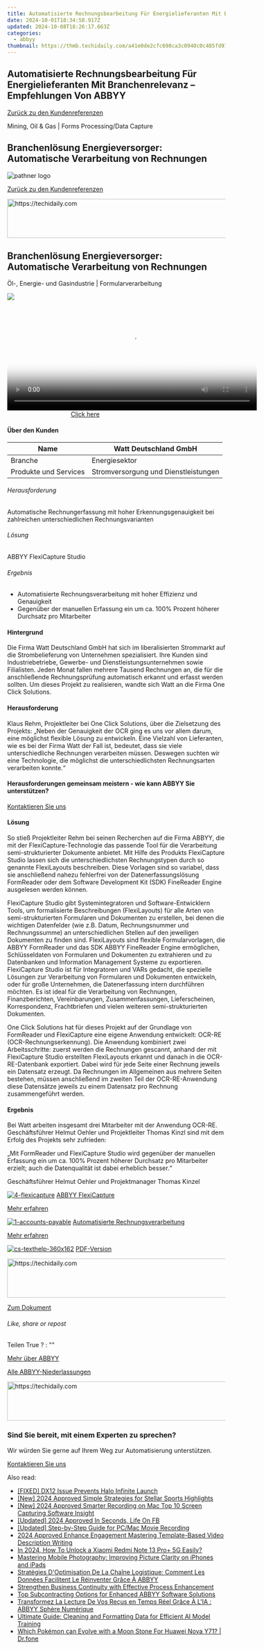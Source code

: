 ```yaml
---
title: Automatisierte Rechnungsbearbeitung Für Energielieferanten Mit Branchenrelevanz – Empfehlungen Von ABBYY
date: 2024-10-01T18:34:58.917Z
updated: 2024-10-08T18:26:17.663Z
categories:
  - abbyy
thumbnail: https://thmb.techidaily.com/a41e0de2cfc698ca3c0940c0c485fd915185405a99674b771fae0aecdd94d3b1.jpg
---
```


## Automatisierte Rechnungsbearbeitung Für Energielieferanten Mit Branchenrelevanz – Empfehlungen Von ABBYY

[Zurück zu den Kundenreferenzen](https://tools.techidaily.com/abbyy/products/)

Mining, Oil & Gas | Forms Processing/Data Capture

## Branchenlösung Energieversorger: Automatische Verarbeitung von Rechnungen

![pathner logo](https://content.abbyy.com/-/media/project/abbyy/abbyy/logos-white/de/70402.png?h=40&iar=0&w=120)

[Zurück zu den Kundenreferenzen](https://tools.techidaily.com/abbyy/products/)

<!-- affiliate ads begin -->
<a href="https://appsumo.8odi.net/c/5597632/2123734/7443" target="_top" id="2123734">
  <img src="//a.impactradius-go.com/display-ad/7443-2123734" border="0" alt="https://techidaily.com" width="728" height="90"/>
</a>
<img height="0" width="0" src="https://appsumo.8odi.net/i/5597632/2123734/7443" style="position:absolute;visibility:hidden;" border="0" />
<!-- affiliate ads end -->

## Branchenlösung Energieversorger: Automatische Verarbeitung von Rechnungen

Öl-, Energie- und Gasindustrie | Formularverarbeitung 

![](https://static1.abbyy.com/abbyycommedia/15018/library-pic1.jpg) 

<!-- affiliate ads begin -->
<span id="1983539">
					<video width="576" height="240" style="cursor:pointer"
           poster="//a.impactradius-go.com/display-clicktoplayimage/1983539.png"
           onclick="if(!this.playClicked){this.play();this.setAttribute('controls',true);this.playClicked=true;}">
	   <source src="//a.impactradius-go.com/display-ad/22993-1983539">
	   <img src="//a.impactradius-go.com/display-clicktoplayimage/1983539.png" style="border: none; height: 100%; width: 100%; object-fit: contain">
	</video>
	<div style="width:360px;text-align:center"><a href="javascript:window.open(decodeURIComponent('https%3A%2F%2Fhomestyler.sjv.io%2Fc%2F5597632%2F1983539%2F22993'), '_blank');void(0);">Click here</a></div>
</span>
<img height="0" width="0" src="https://imp.pxf.io/i/5597632/1983539/22993" style="position:absolute;visibility:hidden;" border="0" />
<!-- affiliate ads end -->

#### Über den Kunden

| Name                  | Watt Deutschland GmbH                |
| --------------------- | ------------------------------------ |
| Branche               | Energiesektor                        |
| Produkte und Services | Stromversorgung und Dienstleistungen |

###### Herausforderung

Automatische Rechnungerfassung mit hoher Erkennungsgenauigkeit bei zahlreichen unterschiedlichen Rechnungsvarianten  

###### Lösung

ABBYY FlexiCapture Studio  

###### Ergebnis

* Automatisierte Rechnungsverarbeitung mit hoher Effizienz und Genauigkeit
* Gegenüber der manuellen Erfassung ein um ca. 100% Prozent höherer Durchsatz pro Mitarbeiter

#### Hintergrund

Die Firma Watt Deutschland GmbH hat sich im liberalisierten Strommarkt auf die Strombelieferung von Unternehmen spezialisiert. Ihre Kunden sind Industriebetriebe, Gewerbe- und Dienstleistungsunternehmen sowie Filialisten. Jeden Monat fallen mehrere Tausend Rechnungen an, die für die anschließende Rechnungsprüfung automatisch erkannt und erfasst werden sollten. Um dieses Projekt zu realisieren, wandte sich Watt an die Firma One Click Solutions.

#### Herausforderung

Klaus Rehm, Projektleiter bei One Click Solutions, über die Zielsetzung des Projekts: „Neben der Genauigkeit der OCR ging es uns vor allem darum, eine möglichst flexible Lösung zu entwickeln. Eine Vielzahl von Lieferanten, wie es bei der Firma Watt der Fall ist, bedeutet, dass sie viele unterschiedliche Rechnungen verarbeiten müssen. Deswegen suchten wir eine Technologie, die möglichst die unterschiedlichsten Rechnungsarten verarbeiten konnte.“  

#### Herausforderungen gemeinsam meistern - wie kann ABBYY Sie unterstützen?  

[Kontaktieren Sie uns](https://tools.techidaily.com/abbyy/products/) 

#### Lösung

So stieß Projektleiter Rehm bei seinen Recherchen auf die Firma ABBYY, die mit der FlexiCapture-Technologie das passende Tool für die Verarbeitung semi-strukturierter Dokumente anbietet. Mit Hilfe des Produkts FlexiCapture Studio lassen sich die unterschiedlichsten Rechnungstypen durch so genannte FlexiLayouts beschreiben. Diese Vorlagen sind so variabel, dass sie anschließend nahezu fehlerfrei von der Datenerfassungslösung FormReader oder dem Software Development Kit (SDK) FineReader Engine ausgelesen werden können.

FlexiCapture Studio gibt Systemintegratoren und Software-Entwicklern Tools, um formalisierte Beschreibungen (FlexiLayouts) für alle Arten von semi-strukturierten Formularen und Dokumenten zu erstellen, bei denen die wichtigen Datenfelder (wie z.B. Datum, Rechnungsnummer und Rechnungssumme) an unterschiedlichen Stellen auf den jeweiligen Dokumenten zu finden sind. FlexiLayouts sind flexible Formularvorlagen, die ABBYY FormReader und das SDK ABBYY FineReader Engine ermöglichen, Schlüsseldaten von Formularen und Dokumenten zu extrahieren und zu Datenbanken und Information Management Systeme zu exportieren. FlexiCapture Studio ist für Integratoren und VARs gedacht, die spezielle Lösungen zur Verarbeitung von Formularen und Dokumenten entwickeln, oder für große Unternehmen, die Datenerfassung intern durchführen möchten. Es ist ideal für die Verarbeitung von Rechnungen, Finanzberichten, Vereinbarungen, Zusammenfassungen, Lieferscheinen, Korrespondenz, Frachtbriefen und vielen weiteren semi-strukturierten Dokumenten.

One Click Solutions hat für dieses Projekt auf der Grundlage von FormReader und FlexiCapture eine eigene Anwendung entwickelt: OCR-RE (OCR-Rechnungserkennung). Die Anwendung kombiniert zwei Arbeitsschritte: zuerst werden die Rechnungen gescannt, anhand der mit FlexiCapture Studio erstellten FlexiLayouts erkannt und danach in die OCR-RE-Datenbank exportiert. Dabei wird für jede Seite einer Rechnung jeweils ein Datensatz erzeugt. Da Rechnungen im Allgemeinen aus mehrere Seiten bestehen, müssen anschließend im zweiten Teil der OCR-RE-Anwendung diese Datensätze jeweils zu einem Datensatz pro Rechnung zusammengeführt werden.

#### Ergebnis

Bei Watt arbeiten insgesamt drei Mitarbeiter mit der Anwendung OCR-RE. Geschäftsführer Helmut Oehler und Projektleiter Thomas Kinzl sind mit dem Erfolg des Projekts sehr zufrieden:

 „Mit FormReader und FlexiCapture Studio wird gegenüber der manuellen Erfassung ein um ca. 100% Prozent höherer Durchsatz pro Mitarbeiter erzielt; auch die Datenqualität ist dabei erheblich besser.“

 Geschäftsführer Helmut Oehler und Projektmanager Thomas Kinzel

[![4-flexicapture](https://static2.abbyy.com/abbyycommedia/21380/4-flexicapture.jpg)](https://tools.techidaily.com/abbyy/products/) [ABBYY FlexiCapture](https://tools.techidaily.com/abbyy/products/) 

[Mehr erfahren](https://tools.techidaily.com/abbyy/products/) 

[![1-accounts-payable](https://static4.abbyy.com/abbyycommedia/14351/1-accounts-payable.jpg)](https://tools.techidaily.com/abbyy/products/) [Automatisierte Rechnungsverarbeitung](https://tools.techidaily.com/abbyy/products/) 

[Mehr erfahren](https://tools.techidaily.com/abbyy/products/) 

[![cs-texthelp-360x162](https://static2.abbyy.com/abbyycommedia/15361/cs-texthelp-360x162.jpg)](https://static4.abbyy.com/abbyycommedia/6132/cs-ocs-formreader-fc-d.pdf "PDF-Version") [PDF-Version](https://static4.abbyy.com/abbyycommedia/6132/cs-ocs-formreader-fc-d.pdf "PDF-Version") 

<!-- affiliate ads begin -->
<a href="https://appsumo.8odi.net/c/5597632/2082529/7443" target="_top" id="2082529">
  <img src="//a.impactradius-go.com/display-ad/7443-2082529" border="0" alt="https://techidaily.com" width="728" height="90"/>
</a>
<img height="0" width="0" src="https://appsumo.8odi.net/i/5597632/2082529/7443" style="position:absolute;visibility:hidden;" border="0" />
<!-- affiliate ads end -->

[Zum Dokument](https://static4.abbyy.com/abbyycommedia/6132/cs-ocs-formreader-fc-d.pdf "PDF-Version") 

###### Like, share or repost

Teilen  True ?  : "" 

[Mehr über ABBYY](https://tools.techidaily.com/abbyy/products/) 

[Alle ABBYY-Niederlassungen](https://tools.techidaily.com/abbyy/products/) 

<!-- affiliate ads begin -->
<a href="https://unicoeye.pxf.io/c/5597632/2134239/18498" target="_top" id="2134239">
  <img src="//a.impactradius-go.com/display-ad/18498-2134239" border="0" alt="https://techidaily.com" width="721" height="90"/>
</a>
<img height="0" width="0" src="https://unicoeye.pxf.io/i/5597632/2134239/18498" style="position:absolute;visibility:hidden;" border="0" />
<!-- affiliate ads end -->

### Sind Sie bereit, mit einem Experten zu sprechen?

Wir würden Sie gerne auf Ihrem Weg zur Automatisierung unterstützen.

[Kontaktieren Sie uns](https://tools.techidaily.com/abbyy/products/)

<ins class="adsbygoogle"
     style="display:block"
     data-ad-format="autorelaxed"
     data-ad-client="ca-pub-7571918770474297"
     data-ad-slot="1223367746"></ins>

<ins class="adsbygoogle"
     style="display:block"
     data-ad-client="ca-pub-7571918770474297"
     data-ad-slot="8358498916"
     data-ad-format="auto"
     data-full-width-responsive="true"></ins>

<span class="atpl-alsoreadstyle">Also read:</span>
<div><ul>
<li><a href="https://graphic-issues.techidaily.com/fixed-dx12-issue-prevents-halo-infinite-launch/"><u>[FIXED] DX12 Issue Prevents Halo Infinite Launch</u></a></li>
<li><a href="https://youtube-blog.techidaily.com/024-approved-simple-strategies-for-stellar-sports-highlights/"><u>[New] 2024 Approved Simple Strategies for Stellar Sports Highlights</u></a></li>
<li><a href="https://visual-screen-recording.techidaily.com/new-2024-approved-smarter-recording-on-mac-top-10-screen-capturing-software-insight/"><u>[New] 2024 Approved Smarter Recording on Mac Top 10 Screen Capturing Software Insight</u></a></li>
<li><a href="https://facebook-video-content.techidaily.com/updated-2024-approved-in-seconds-life-on-fb/"><u>[Updated] 2024 Approved In Seconds, Life On FB</u></a></li>
<li><a href="https://screen-sharing-recording.techidaily.com/updated-step-by-step-guide-for-pcmac-movie-recording/"><u>[Updated] Step-by-Step Guide for PC/Mac Movie Recording</u></a></li>
<li><a href="https://youtube-blog.techidaily.com/approved-enhance-engagement-mastering-template-based-video-description-writing/"><u>2024 Approved Enhance Engagement Mastering Template-Based Video Description Writing</u></a></li>
<li><a href="https://unlock-android.techidaily.com/in-2024-how-to-unlock-a-xiaomi-redmi-note-13-proplus-5g-easily-by-drfone-android/"><u>In 2024, How To Unlock a Xiaomi Redmi Note 13 Pro+ 5G Easily?</u></a></li>
<li><a href="https://technical-tips.techidaily.com/mastering-mobile-photography-improving-picture-clarity-on-iphones-and-ipads/"><u>Mastering Mobile Photography: Improving Picture Clarity on iPhones and iPads</u></a></li>
<li><a href="https://solve-popular.techidaily.com/strategies-doptimisation-de-la-chaine-logistique-comment-les-donnees-facilitent-le-reinventer-grace-a-abbyy/"><u>Stratégies D'Optimisation De La Chaîne Logistique: Comment Les Données Facilitent Le Réinventer Grâce À ABBYY</u></a></li>
<li><a href="https://solve-popular.techidaily.com/strengthen-business-continuity-with-effective-process-enhancement/"><u>Strengthen Business Continuity with Effective Process Enhancement</u></a></li>
<li><a href="https://solve-popular.techidaily.com/top-subcontracting-options-for-enhanced-abbyy-software-solutions/"><u>Top Subcontracting Options for Enhanced ABBYY Software Solutions</u></a></li>
<li><a href="https://solve-popular.techidaily.com/transformez-la-lecture-de-vos-recus-en-temps-reel-grace-a-lia-abbyy-sphere-numerique/"><u>Transformez La Lecture De Vos Reçus en Temps Réel Grâce À L'IA : ABBYY Sphère Numérique</u></a></li>
<li><a href="https://solve-popular.techidaily.com/ultimate-guide-cleaning-and-formatting-data-for-efficient-ai-model-training/"><u>Ultimate Guide: Cleaning and Formatting Data for Efficient AI Model Training</u></a></li>
<li><a href="https://android-pokemon-go.techidaily.com/which-pokemon-can-evolve-with-a-moon-stone-for-huawei-nova-y71-drfone-by-drfone-virtual-android/"><u>Which Pokémon can Evolve with a Moon Stone For Huawei Nova Y71? | Dr.fone</u></a></li>
</ul></div>


